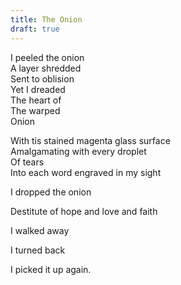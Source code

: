 ```yaml
---
title: The Onion
draft: true
---
```


I peeled the onion\
A layer shredded\
Sent to oblision\
Yet I dreaded\
The heart of\
The warped\
Onion

With tis stained magenta glass surface\
Amalgamating with every droplet\
Of tears\
Into each word engraved in my sight

I dropped the onion

Destitute of hope and love and faith

I walked away

I turned back

I picked it up again.
